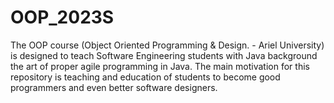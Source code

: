 # OOP_2023S

The OOP course (Object Oriented Programming & Design. - Ariel University) is designed to teach Software Engineering students with Java background the art of proper agile programming in Java. The main motivation for this repository is teaching and education of students to become good programmers and even better software designers.